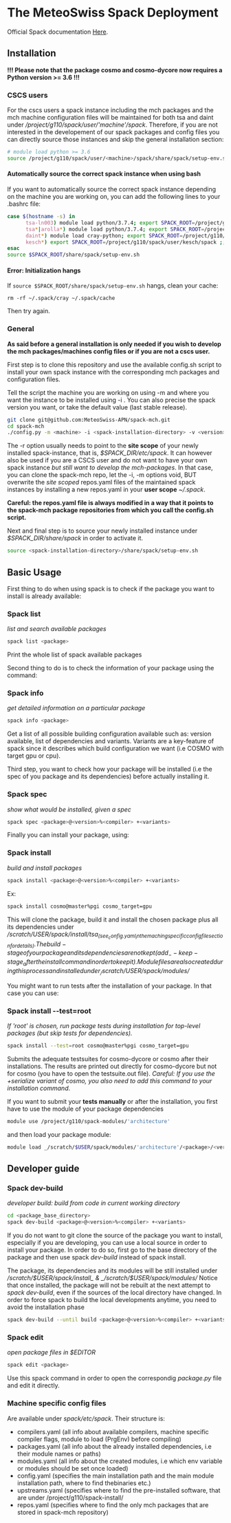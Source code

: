 # The MeteoSwiss Spack Deployment

Official Spack documentation [Here](https://spack.readthedocs.io/en/latest/).

## Installation

**!!! Please note that the package cosmo and cosmo-dycore now requires a Python version >= 3.6 !!!**

### CSCS users

For the cscs users a spack instance including the mch packages and the mch machine configuration files will be maintained for both tsa and daint under _/project/g110/spack/user/'machine'/spack_. Therefore, if you are not interested in the developement of our spack packages and config files you can directly source those instances and skip the general installation section:

```bash
# module load python >= 3.6
source /project/g110/spack/user/<machine>/spack/share/spack/setup-env.sh # cscs users
```

#### Automatically source the correct spack instance when using bash

If you want to automatically source the correct spack instance depending on the machine you are working on, you can add the following lines to your .bashrc file:

```bash
case $(hostname -s) in
      tsa-ln003) module load python/3.7.4; export SPACK_ROOT=/project/g110/spack/user/tsa/spack ;;
      tsa*|arolla*) module load python/3.7.4; export SPACK_ROOT=/project/g110/spack/user/tsa/spack ;;
      daint*) module load cray-python; export SPACK_ROOT=/project/g110/spack/user/daint/spack ;;
      kesch*) export SPACK_ROOT=/project/g110/spack/user/kesch/spack ;;
esac
source $SPACK_ROOT/share/spack/setup-env.sh
```

#### Error: Initialization hangs

If `source $SPACK_ROOT/share/spack/setup-env.sh` hangs, clean your cache:

```
rm -rf ~/.spack/cray ~/.spack/cache
```

Then try again.

### General

**As said before a general installation is only needed if you wish to develop the mch packages/machines config files or if you are not a cscs user.**

First step is to clone this repository and use the available config.sh script to install your own spack instance with the corresponding mch packages and configuration files.

Tell the script the machine you are working on using -m <machine> and where you want the instance to be installed using -i <spack-installation-directory>. You can also precise the spack version you want, or take the default value (last stable release).

```bash
git clone git@github.com:MeteoSwiss-APN/spack-mch.git
cd spack-mch
./config.py -m <machine> -i <spack-installation-directory> -v <version> -r <repos.yaml-installation-directory> -p <spack packages, modules & stages installation-directory> -u <ON or OFF, install upstreams.yaml>
```

The -r option usually needs to point to the **site scope** of your newly installed spack-instance, that is, _$SPACK_DIR/etc/spack_. It can however also be used if you are a CSCS user and do not want to have your own spack instance *but still want to develop the mch-packages*. In that case, you can clone the spack-mch repo, let the -i, -m options void, BUT overwrite the *site scoped* repos.yaml files of the maintained spack instances by installing a new repos.yaml in your **user scope** _~/.spack_.

**Careful: the repos.yaml file is always modified in a way that it points to the spack-mch package repositories from which you call the config.sh script.**

Next and final step is to source your newly installed instance under _$SPACK_DIR/share/spack_ in order to activate it.

```bash
source <spack-installation-directory>/share/spack/setup-env.sh
```

 ## Basic Usage

First thing to do when using spack is to check if the package you want to install is already available:

### Spack list

_list and search available packages_

```bash
spack list <package>
```

Print the whole list of spack available packages

Second thing to do is to check the information of your package using the command:

### Spack info

_get detailed information on a particular package_

```bash
spack info <package>
```

Get a list of all possible building configuration available such as: version available, list of dependencies and variants. Variants are a key-feature of spack since it describes which build configuration we want (i.e COSMO with target gpu or cpu).

Third step, you want to check how your package will be installed (i.e the spec of you package and its dependencies) before actually installing it.

### Spack spec

_show what would be installed, given a spec_

```bash
spack spec <package>@<version>%<compiler> +<variants>
```

Finally you can install your package, using:

### Spack install

_build and install packages_

```bash
spack install <package>@<version>%<compiler> +<variants>
```

Ex:

```bash
spack install cosmo@master%pgi cosmo_target=gpu
```

This will clone the package, build it and install the chosen package plus all its dependencies under _/scratch/$USER/spack/install/tsa_ (see _config.yaml_ in the maching specific config file section for details). The build-stage of your package and its dependencies are not kept (add _--keep-stage_ after the install command in order to keep it). Module files are also created during this process and installed under _/scratch/$USER/spack/modules/_

You might want to run tests after the installation of your package. In that case you can use:

### Spack install --test=root

_If 'root' is chosen, run package tests during installation for top-level packages (but skip tests for dependencies)._

```bash
spack install --test=root cosmo@master%pgi cosmo_target=gpu
```

Submits the adequate testsuites for cosmo-dycore or cosmo after their installations. The results are printed out directly for cosmo-dycore but not for cosmo (you have to open the testsuite.out file). *Careful: If you use the +serialize variant of cosmo, you also need to add this command to your installation command*.

If you want to submit your **tests manually** or after the installation, you first have to use the module of your package dependencies

```bash
module use /project/g110/spack-modules/'architecture'
```

and then load your package module:

```bash
module load _/scratch/$USER/spack/modules/'architecture'/<package>/<version>-<hash>_
```

## Developer guide

### Spack dev-build

_developer build: build from code in current working directory_

```bash
cd <package_base_directory>
spack dev-build <package>@<version>%<compiler> +<variants>
```

If you do not want to git clone the source of the package you want to install, especially if you are developing, you can use a local source in order to install your package. In order to do so, first go to the base directory of the package and then use spack _dev-build_ instead of spack install.

The package, its dependencies and its modules will be still installed under _/scratch/$USER/spack/install_ & _/scratch/$USER/spack/modules/_
Notice that once installed, the package will not be rebuilt at the next attempt to _spack dev-build_, even if the sources of the local directory have changed.
In order to force spack to build the local developments anytime, you need to avoid the installation phase

```bash
spack dev-build --until build <package>@<version>%<compiler> +<variants>
```

### Spack edit

_open package files in $EDITOR_

```bash
spack edit <package>
```

Use this spack command in order to open the correspondig _package.py_ file and edit it directly.

### Machine specific config files

Are available under _spack/etc/spack_. Their structure is:
 - compilers.yaml (all info about available compilers, machine specific compiler flags, module to load (PrgEnv) before compiling)
 - packages.yaml (all info about the already installed dependencies, i.e their module names or paths)
 - modules.yaml (all info about the created modules, i.e which env variable or modules should be set once loaded)
 - config.yaml (specifies the main installation path and the main module installation path, where to find thebinaries etc.)
 - upstreams.yaml (specifies where to find the pre-installed software, that are under /project/g110/spack-install/<machine> 
 - repos.yaml (specifies where to find the only mch packages that are stored in spack-mch repository)
